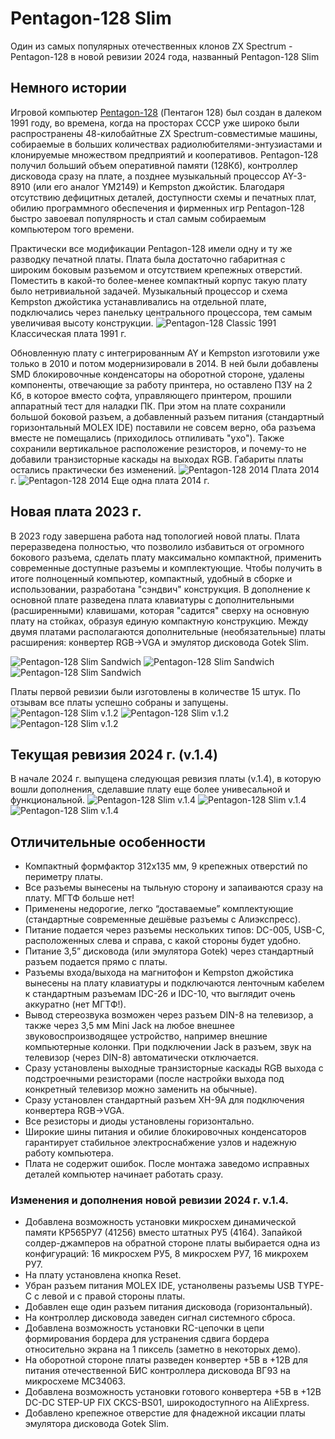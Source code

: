 # Pentagon-128 Slim
Один из самых популярных отечественных клонов ZX Spectrum - Pentagon-128 в новой ревизии 2024 года, названный Pentagon-128 Slim

## Немного истории
Игровой компьютер [Pentagon-128](https://ru.wikipedia.org/wiki/%D0%9F%D0%B5%D0%BD%D1%82%D0%B0%D0%B3%D0%BE%D0%BD_(%D0%BA%D0%BE%D0%BC%D0%BF%D1%8C%D1%8E%D1%82%D0%B5%D1%80)) (Пентагон 128) был создан в далеком 1991 году, во времена, когда на просторах СССР уже широко были распространены 48-килобайтные ZX Spectrum-совместимые машины, собираемые в больших количествах радиолюбителями-энтузиастами и клонируемые множеством предприятий и кооперативов. Pentagon-128 получил больший объем оперативной памяти (128Кб), контроллер дисковода сразу на плате, а позднее музыкальный процессор AY-3-8910 (или его аналог YM2149) и Kempston джойстик. Благодаря отсутствию дефицитных деталей, доступности схемы и печатных плат, обилию программного обеспечения и фирменных игр Pentagon-128 быстро завоевал популярность и стал самым собираемым компьютером того времени.

Практически все модификации Pentagon-128 имели одну и ту же разводку печатной платы. Плата была достаточно габаритная с широким боковым разъемом и отсутствием крепежных отверстий. Поместить в какой-то более-менее компактный корпус такую плату было нетривиальной задачей. Музыкальный процессор и схема Kempston джойстика устанавливались на отдельной плате, подключались через панельку центрального процессора, тем самым увеличивая высоту конструкции.
![Pentagon-128 Classic 1991](images/Pentagon-128_Classic_1991.jpg)
Классическая плата 1991 г.

Обновленную плату с интегрированным AY и Kempston изготовили уже только в 2010 и потом модернизировали в 2014. В ней были добавлены SMD блокировочные конденсаторы на оборотной стороне, удалены компоненты, отвечающие за работу принтера, но оставлено ПЗУ на 2 Кб, в которое вместо софта, управляющего принтером, прошили аппаратный тест для наладки ПК. При этом на плате сохранили большой боковой разъем, а добавленный разъем питания (стандартный горизонтальный MOLEX IDE) поставили не совсем верно, оба разъема вместе не помещались (приходилось отпиливать "ухо"). Также сохранили вертикальное расположение резисторов, и почему-то не добавили транзисторные каскады на выходах RGB. Габариты платы остались практически без изменений.
![Pentagon-128 2014](images/Pentagon-128_2014.jpg)
Плата 2014 г.
![Pentagon-128 2014](images/Pentagon-128_2014n.jpeg)
Еще одна плата 2014 г.

## Новая плата 2023 г.
В 2023 году завершена работа над топологией новой платы. Плата переразведена полностью, что позволило избавиться от огромного бокового разъема, сделать плату максимально компактной, применить современные доступные разъемы и комплектующие.
Чтобы получить в итоге полноценный компьютер, компактный, удобный в сборке и использовании, разработана "сэндвич" конструкция. В дополнение к основной плате разведена плата клавиатуры с дополнительными (расширенными) клавишами, которая "садится" сверху на основную плату на стойках, образуя единую компактную конструкцию. Между двумя платами располагаются дополнительные (необязательные) платы расширения: конвертер RGB->VGA и эмулятор дисковода Gotek Slim.

![Pentagon-128 Slim Sandwich](images/Pentagon-128_.2024_v.1.4_PCB_6.JPG)
![Pentagon-128 Slim Sandwich](images/Pentagon-128_.2024_v.1.4_PCB_7.JPG)
![Pentagon-128 Slim Sandwich](images/Pentagon-128_.2024_v.1.4_PCB_4.JPG)

Платы первой ревизии были изготовлены в количестве 15 штук. По отзывам все платы успешно собраны и запущены. 
![Pentagon-128 Slim v.1.2](images/Pentagon-128_v.1.2._2023_2.JPG)
![Pentagon-128 Slim v.1.2](images/Pentagon-128_v.1.2._2023_4.JPG)
![Pentagon-128 Slim v.1.2](images/Pentagon-128_v.1.2._2023_5.JPG)

## Текущая ревизия 2024 г. (v.1.4)
В начале 2024 г. выпущена следующая ревизия платы (v.1.4), в которую вошли дополнения, сделавшие плату еще более унивесальной и функциональной.
![Pentagon-128 Slim v.1.4](images/Pentagon-128_v.1.4._2024_1.JPG)
![Pentagon-128 Slim v.1.4](images/Pentagon-128_.2024_v.1.4_PCB_1.JPG)
![Pentagon-128 Slim v.1.4](images/Pentagon-128_.2024_v.1.4_PCB_2.JPG)

## Отличительные особенности
* Компактный формфактор 312x135 мм, 9 крепежных отверстий по периметру платы.
* Все разъемы вынесены на тыльную сторону и запаиваются сразу на плату. МГТФ больше нет!
* Применены недорогие, легко “доставаемые” комплектующие (стандартные современные дешёвые разъемы с Алиэкспресс).
* Питание подается через разъемы нескольких типов: DC-005, USB-C, расположенных слева и справа, с какой стороны будет удобно.
* Питание 3,5” дисковода (или эмулятора Gotek) через стандартный разъем подается прямо с платы.
* Разъемы входа/выхода на магнитофон и Kempston джойстика вынесены на плату клавиатуры и подключаются ленточным кабелем к стандартным разъемам IDC-26 и IDC-10, что выглядит очень аккуратно (нет МГТФ!).
* Вывод стереозвука возможен через разъем DIN-8 на телевизор, а также через 3,5 мм Mini Jack на любое внешнее звуковоспроизводящее устройство, например внешние компьютерные колонки. При подключении Jack в разъем, звук на телевизор (через DIN-8) автоматически отключается.
* Сразу установлены выходные транзисторные каскады RGB выхода с подстроечными резисторами (после настройки выхода под конкретный телевизор можно заменить на обычные).
* Сразу установлен стандартный разъем XH-9A для подключения конвертера RGB->VGA.
* Все резисторы и диоды установлены горизонтально.
* Широкие шины питания и обилие блокировочных конденсаторов гарантирует стабильное электроснабжение узлов и надежную работу компьютера.
* Плата не содержит ошибок. После монтажа заведомо исправных деталей компьютер начинает работать сразу.

### Изменения и дополнения новой ревизии 2024 г. v.1.4.
* Добавлена возможность установки микросхем динамической памяти КР565РУ7 (41256) вместо штатных РУ5 (4164). Запайкой солдер-джамперов на обратной стороне платы выбирается одна из конфигураций: 16 микросхем РУ5, 8 микросхем РУ7, 16 микрохем РУ7.
* На плату установлена кнопка Reset.
* Убран разъем питания MOLEX IDE, устанолвены разъемы USB TYPE-C с левой и с правой стороны платы.
* Добавлен еще один разъем питания дисковода (горизонтальный).
* На контроллер дисковода заведен сигнал системного сброса.
* Добавлена возможность установки RC-цепочки в цепи формирования бордера для устранения сдвига бордера относительно экрана на 1 пиксель (заметно в некоторых демо).
* На оборотной стороне платы разведен конвертер +5В в +12В для питания отечественной БИС контроллера дисковода ВГ93 на микросхеме MC34063.
* Добавлена возможность установки готового конвертера +5В в +12В DC-DC STEP-UP FIX CKCS-BS01, широкодоступного на AliExpress.
* Добавлено крепежное отверстие для фнадежной иксации платы эмулятора дисковода Gotek Slim.

